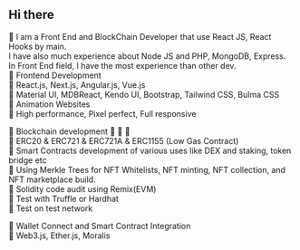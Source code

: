 <h2>Hi there</h2> 👋
I am a Front End and BlockChain Developer that use React JS, React Hooks by main.<br>
I have also much experience about Node JS and PHP, MongoDB, Express. <br>
In Front End field, I have the most experience than other dev.<br>
💠  Frontend Development<br>
   🔸 React.js, Next.js, Angular.js, Vue.js<br>
   🔸 Material UI, MDBReact, Kendo UI, Bootstrap, Tailwind CSS, Bulma CSS<br>
   🔸 Animation Websites<br>
   🔸 High performance, Pixel perfect, Full responsive<br>

💠  Blockchain development  💪 💪 💪<br>
   🔸 ERC20 & ERC721 & ERC721A & ERC1155 (Low Gas Contract)<br>
   🔸 Smart Contracts development of various uses like DEX and staking, token bridge etc<br>
   🔸 Using Merkle Trees for NFT Whitelists, NFT minting, NFT collection, and NFT marketplace build.<br>
   🔸 Solidity code audit using Remix(EVM)<br>
   🔸 Test with Truffle or Hardhat<br>
   🔸 Test on test network<br>

💠  Wallet Connect and Smart Contract Integration<br>
   🔸 Web3.js, Ether.js, Moralis